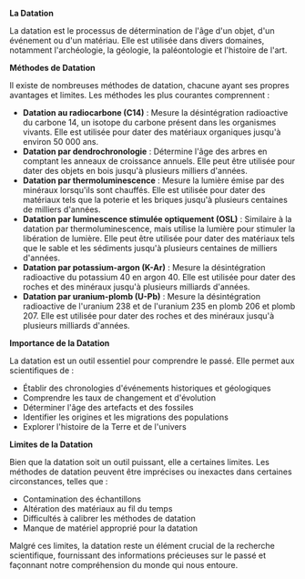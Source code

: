 **La Datation**

La datation est le processus de détermination de l'âge d'un objet, d'un événement ou d'un matériau. Elle est utilisée dans divers domaines, notamment l'archéologie, la géologie, la paléontologie et l'histoire de l'art.

**Méthodes de Datation**

Il existe de nombreuses méthodes de datation, chacune ayant ses propres avantages et limites. Les méthodes les plus courantes comprennent :

* **Datation au radiocarbone (C14)** : Mesure la désintégration radioactive du carbone 14, un isotope du carbone présent dans les organismes vivants. Elle est utilisée pour dater des matériaux organiques jusqu'à environ 50 000 ans.
* **Datation par dendrochronologie** : Détermine l'âge des arbres en comptant les anneaux de croissance annuels. Elle peut être utilisée pour dater des objets en bois jusqu'à plusieurs milliers d'années.
* **Datation par thermoluminescence** : Mesure la lumière émise par des minéraux lorsqu'ils sont chauffés. Elle est utilisée pour dater des matériaux tels que la poterie et les briques jusqu'à plusieurs centaines de milliers d'années.
* **Datation par luminescence stimulée optiquement (OSL)** : Similaire à la datation par thermoluminescence, mais utilise la lumière pour stimuler la libération de lumière. Elle peut être utilisée pour dater des matériaux tels que le sable et les sédiments jusqu'à plusieurs centaines de milliers d'années.
* **Datation par potassium-argon (K-Ar)** : Mesure la désintégration radioactive du potassium 40 en argon 40. Elle est utilisée pour dater des roches et des minéraux jusqu'à plusieurs milliards d'années.
* **Datation par uranium-plomb (U-Pb)** : Mesure la désintégration radioactive de l'uranium 238 et de l'uranium 235 en plomb 206 et plomb 207. Elle est utilisée pour dater des roches et des minéraux jusqu'à plusieurs milliards d'années.

**Importance de la Datation**

La datation est un outil essentiel pour comprendre le passé. Elle permet aux scientifiques de :

* Établir des chronologies d'événements historiques et géologiques
* Comprendre les taux de changement et d'évolution
* Déterminer l'âge des artefacts et des fossiles
* Identifier les origines et les migrations des populations
* Explorer l'histoire de la Terre et de l'univers

**Limites de la Datation**

Bien que la datation soit un outil puissant, elle a certaines limites. Les méthodes de datation peuvent être imprécises ou inexactes dans certaines circonstances, telles que :

* Contamination des échantillons
* Altération des matériaux au fil du temps
* Difficultés à calibrer les méthodes de datation
* Manque de matériel approprié pour la datation

Malgré ces limites, la datation reste un élément crucial de la recherche scientifique, fournissant des informations précieuses sur le passé et façonnant notre compréhension du monde qui nous entoure.